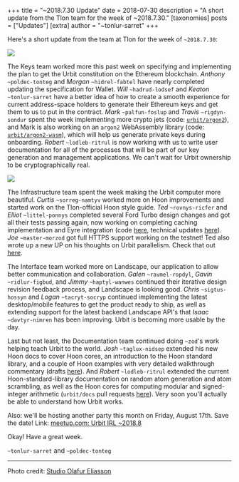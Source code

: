 +++
title = "~2018.7.30 Update"
date = 2018-07-30
description = "A short update from the Tlon team for the week of ~2018.7.30."
[taxonomies]
posts = ["Updates"]
[extra]
author = "~tonlur-sarret"
+++

Here's a short update from the team at Tlon for the week of `~2018.7.30`:

![](https://media.urbit.org/fora/updates/~2018.7.30-Update-1.jpg)

The Keys team worked more this past week on specifying and implementing the plan
to get the Urbit constitution on the Ethereum blockchain. *Anthony*
`~poldec-tonteg` and *Morgan*  `~hidrel-fabtel` have nearly completed updating
the specification for Wallet. *Will* `~hadrud-lodsef` and *Keaton*
`~tonlur-sarret` have a better idea of how to create a smooth experience for
current address-space holders to generate their Ethereum keys and get them to us
to put in the contract. *Mark* `~palfun-foslup` and *Travis* `~rigdyn-sondur`
spent the week implementing more crypto jets (code:
[`urbit/argon2`](https://github.com/urbit/argon2)), and Mark is also working
on an `argon2` WebAssembly library  (code:
[`urbit/argon2-wasm`](https://github.com/urbit/argon2-wasm)),
which will help us generate private keys during onboarding. *Robert*
`~lodleb-ritrul` is now working with us to write user documentation for all of
the processes that will be part of our key generation and management
applications. We can't wait for Urbit ownership to be cryptographically real.

![](https://media.urbit.org/fora/updates/~2018.7.30-Update-2.png)

The Infrastructure team spent the week making the Urbit computer more beautiful.
*Curtis* `~sorreg-namtyv` worked more on Hoon improvements and started work on
the Tlon-official Hoon style guide. *Ted* `~rovnys-ricfer` and *Elliot*
`~littel-ponnys` completed several Ford Turbo design changes and got all their
tests passing again, now working on completing caching implementation and Eyre
integration
(code [here](https://github.com/urbit/arvo/branches/all?utf8=%E2%9C%93&query=ford-turbo),
technical updates [here](https://fora.urbit.org/proposals/posts/~2018.3.15..04.24.35..a47f~/)).
*Joe* `~master-morzod` got full HTTPS support working on the testnet! Ted also
wrote up a new UP on his thoughts on Urbit parallelism. Check that out [here](https://fora.urbit.org/proposals/posts/~2018.7.28..19.57.33..7ed3~/).

The Interface team worked more on Landscape, our application to allow better
communication and collaboration.  *Galen* `~ravmel-ropdyl`, *Gavin*
`~ridlur-figbud`, and *Jimmy* `~haptyl-wanwes` continued their iterative design
revision feedback process, and Landscape is looking good. *Chris* `~sigtus-hossyn`
and *Logan* `~tacryt-socryp` continued implementing the latest desktop/mobile
features to get the product ready to ship, as well as extending support for the
latest backend Landscape API's that *Isaac* `~davtyr-nimren` has been improving.
Urbit is becoming more usable by the day.

Last but not least, the Documentation team continued doing `~zod`'s work helping
teach Urbit to the world. *Josh* `~taglux-nidsep` extended his new Hoon docs to cover Hoon cores, an introduction to the Hoon standard library, and a couple of Hoon examples with very detailed walkthrough commentary (drafts [here](https://github.com/joshuareagan/doc-drafts)). And *Robert* `~lodleb-ritrul` extended the current Hoon-standard-library documentation on random atom generation and atom scrambling, as well as the Hoon cores for computing modular and signed-integer arithmetic (`urbit/docs` pull requests [here](https://github.com/urbit/docs/pulls)). Very soon you'll actually be able to understand how Urbit works.

Also: we'll be hosting another party this month on Friday, August 17th. Save the date! Link: [meetup.com: Urbit IRL ~2018.8](https://www.meetup.com/urbit-sf/events/253292678/)

Okay! Have a great week.

`~tonlur-sarret` and `~poldec-tonteg`

---

Photo credit: [Studio Olafur Eliasson](http://olafureliasson.net/)
